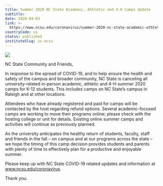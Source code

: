 ```yaml
---
title: Summer 2020 NC State Academic, Athletic and 4-H Camps Update
subtitle: 
date: 2020-04-03
link: >-
  https://www.ncsu.edu/coronavirus/summer-2020-nc-state-academic-athletic-and-4-h-camps-update/
countryCode: us
status: published
instituteSlug: us-ncsu
---
```

![](https://www.ncsu.edu/favicon.ico)

NC State Community and Friends,

In response to the spread of COVID-19, and to help ensure the health and safety of the campus and broader community, NC State is canceling all university-related in-person academic, athletic and 4-H summer 2020 camps for K-12 students. This includes camps on NC State’s campus in Raleigh and at other locations.

Attendees who have already registered and paid for camps will be contacted by the host regarding refund options. Several academic-focused camps are working to move their programs online; please check with the hosting college or unit for details. Existing online summer camps and activities will continue as previously planned.

As the university anticipates the healthy return of students, faculty, staff and friends in the fall – on campus and at our programs across the state – we hope the timing of this camp decision provides students and parents with plenty of time to effectively plan for a productive and enjoyable summer.

Please keep up with NC State COVID-19 related updates and information at www.ncsu.edu/coronavirus.

Thank you.